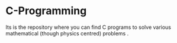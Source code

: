 # C-Programming
Its is the repository where you can find C programs to solve various mathematical (though physics centred) problems .
